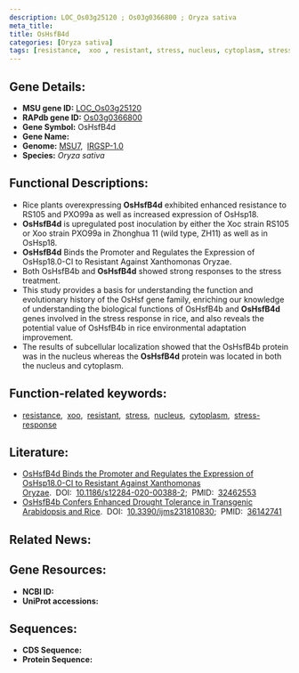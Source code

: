 ```yaml
---
description: LOC_Os03g25120 ; Os03g0366800 ; Oryza sativa
meta_title:
title: OsHsfB4d
categories: [Oryza sativa]
tags: [resistance,  xoo , resistant, stress, nucleus, cytoplasm, stress response]
---
```


## Gene Details:
- **MSU gene ID:** [LOC_Os03g25120](http://rice.uga.edu/cgi-bin/ORF_infopage.cgi?orf=LOC_Os03g25120)  
- **RAPdb gene ID:** [Os03g0366800](https://rapdb.dna.affrc.go.jp/locus/?name=Os03g0366800)  
- **Gene Symbol:** OsHsfB4d
- **Gene Name:**
- **Genome:**  [MSU7](http://rice.uga.edu/),&nbsp;&nbsp;[IRGSP-1.0](https://rapdb.dna.affrc.go.jp/download/irgsp1.html)
- **Species:** *Oryza sativa*

## Functional Descriptions:
   - Rice plants overexpressing **OsHsfB4d** exhibited enhanced resistance to RS105 and PXO99a as well as increased expression of OsHsp18.
   - **OsHsfB4d** is upregulated post inoculation by either the Xoc strain RS105 or Xoo strain PXO99a in Zhonghua 11 (wild type, ZH11) as well as in OsHsp18.
   - **OsHsfB4d** Binds the Promoter and Regulates the Expression of OsHsp18.0-CI to Resistant Against Xanthomonas Oryzae.
   - Both OsHsfB4b and **OsHsfB4d** showed strong responses to the stress treatment.
   - This study provides a basis for understanding the function and evolutionary history of the OsHsf gene family, enriching our knowledge of understanding the biological functions of OsHsfB4b and **OsHsfB4d** genes involved in the stress response in rice, and also reveals the potential value of OsHsfB4b in rice environmental adaptation improvement.
   - The results of subcellular localization showed that the OsHsfB4b protein was in the nucleus whereas the **OsHsfB4d** protein was located in both the nucleus and cytoplasm.

## Function-related keywords:
   - [resistance](/tags/resistance/),&nbsp;&nbsp;[xoo](/tags/xoo/),&nbsp;&nbsp;[resistant](/tags/resistant/),&nbsp;&nbsp;[stress](/tags/stress/),&nbsp;&nbsp;[nucleus](/tags/nucleus/),&nbsp;&nbsp;[cytoplasm](/tags/cytoplasm/),&nbsp;&nbsp;[stress-response](/tags/stress-response/)

## Literature:
   - [OsHsfB4d Binds the Promoter and Regulates the Expression of OsHsp18.0-CI to Resistant Against Xanthomonas Oryzae](https://www.doi.org/10.1186/s12284-020-00388-2).&nbsp;&nbsp;DOI:&nbsp;&nbsp;[10.1186/s12284-020-00388-2](https://www.doi.org/10.1186/s12284-020-00388-2);&nbsp;&nbsp;PMID:&nbsp;&nbsp;[32462553](https://pubmed.ncbi.nlm.nih.gov/32462553/)
   - [OsHsfB4b Confers Enhanced Drought Tolerance in Transgenic Arabidopsis and Rice](https://www.doi.org/10.3390/ijms231810830).&nbsp;&nbsp;DOI:&nbsp;&nbsp;[10.3390/ijms231810830](https://www.doi.org/10.3390/ijms231810830);&nbsp;&nbsp;PMID:&nbsp;&nbsp;[36142741](https://pubmed.ncbi.nlm.nih.gov/36142741/)

## Related News:

## Gene Resources:
- **NCBI ID:**  []()
- **UniProt accessions:** [](https://www.uniprot.org/uniprotkb//entry)

## Sequences:
- **CDS Sequence:**
- **Protein Sequence:**
